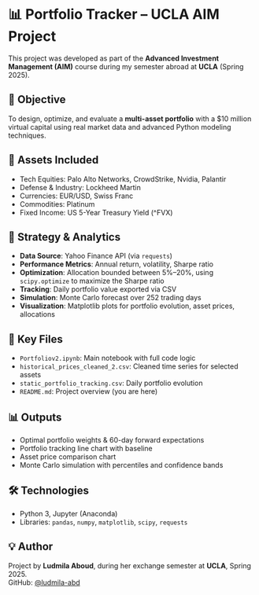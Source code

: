 # 📊 Portfolio Tracker – UCLA AIM Project

This project was developed as part of the **Advanced Investment Management (AIM)** course during my semester abroad at **UCLA** (Spring 2025).

## 🎯 Objective
To design, optimize, and evaluate a **multi-asset portfolio** with a $10 million virtual capital using real market data and advanced Python modeling techniques.

## 📌 Assets Included
- Tech Equities: Palo Alto Networks, CrowdStrike, Nvidia, Palantir
- Defense & Industry: Lockheed Martin
- Currencies: EUR/USD, Swiss Franc
- Commodities: Platinum
- Fixed Income: US 5-Year Treasury Yield (^FVX)

## 🧠 Strategy & Analytics
- **Data Source**: Yahoo Finance API (via `requests`)
- **Performance Metrics**: Annual return, volatility, Sharpe ratio
- **Optimization**: Allocation bounded between 5%–20%, using `scipy.optimize` to maximize the Sharpe ratio
- **Tracking**: Daily portfolio value exported via CSV
- **Simulation**: Monte Carlo forecast over 252 trading days
- **Visualization**: Matplotlib plots for portfolio evolution, asset prices, allocations

## 📁 Key Files
- `Portfoliov2.ipynb`: Main notebook with full code logic
- `historical_prices_cleaned_2.csv`: Cleaned time series for selected assets
- `static_portfolio_tracking.csv`: Daily portfolio evolution
- `README.md`: Project overview (you are here)

## 📊 Outputs
- Optimal portfolio weights & 60-day forward expectations
- Portfolio tracking line chart with baseline
- Asset price comparison chart
- Monte Carlo simulation with percentiles and confidence bands

## 🛠 Technologies
- Python 3, Jupyter (Anaconda)
- Libraries: `pandas`, `numpy`, `matplotlib`, `scipy`, `requests`

## 💡 Author
Project by **Ludmila Aboud**, during her exchange semester at **UCLA**, Spring 2025.  
GitHub: [@ludmila-abd](https://github.com/ludmila-abd)
